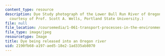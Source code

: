 ```yaml
---
content_type: resource
description: Dye Study photograph of the Lower Bull Run River of Oregon. (Photograph
  courtesy of Prof. Scott A. Wells, Portland State University.)
file: null
file_location: /coursemedia/1-061-transport-processes-in-the-environment-fall-2008/2190fb68a197aed518e21ad335ab8070_1-061f08-th.jpg
file_type: image/jpeg
resourcetype: Image
title: Dye being released into an Oregon river
uid: 2190fb68-a197-aed5-18e2-1ad335ab8070
---
```

